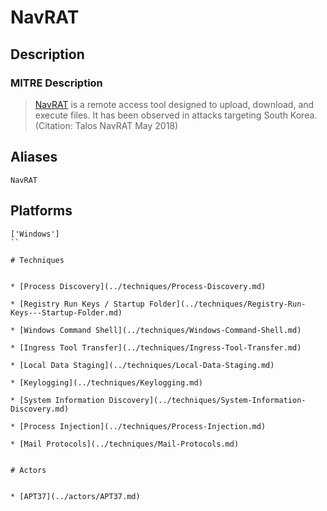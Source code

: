 
# NavRAT

## Description

### MITRE Description

> [NavRAT](https://attack.mitre.org/software/S0247) is a remote access tool designed to upload, download, and execute files. It has been observed in attacks targeting South Korea. (Citation: Talos NavRAT May 2018)

## Aliases

```
NavRAT
```

## Platforms

```
['Windows']
``

# Techniques


* [Process Discovery](../techniques/Process-Discovery.md)

* [Registry Run Keys / Startup Folder](../techniques/Registry-Run-Keys---Startup-Folder.md)
    
* [Windows Command Shell](../techniques/Windows-Command-Shell.md)
    
* [Ingress Tool Transfer](../techniques/Ingress-Tool-Transfer.md)
    
* [Local Data Staging](../techniques/Local-Data-Staging.md)
    
* [Keylogging](../techniques/Keylogging.md)
    
* [System Information Discovery](../techniques/System-Information-Discovery.md)
    
* [Process Injection](../techniques/Process-Injection.md)
    
* [Mail Protocols](../techniques/Mail-Protocols.md)
    

# Actors


* [APT37](../actors/APT37.md)

